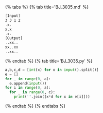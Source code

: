 {% tabs %}
{% tab title='BJ_3035.md' %}

```txt
[Input]
3 3 1 2
.x.
x.x
.x.
[Output]
..xx..
xx..xx
..xx..
```

{% endtab %}
{% tab title='BJ_3035.py' %}

```py
a,b,c,d = [int(x) for x in input().split()]
e = []
for _ in range(0, a):
  e.append(input())
for i in range(0, a):
  for _ in range(0, c):
    print(''.join([x*d for x in e[i]]))
```

{% endtab %}
{% endtabs %}